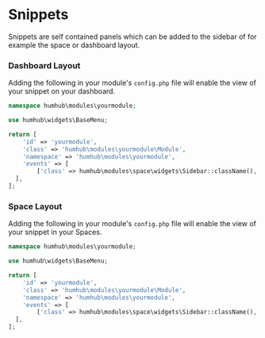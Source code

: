 Snippets
=================

Snippets are self contained panels which can be added to the sidebar of for example the space or dashboard layout.

### Dashboard Layout
Adding the following in your module's `config.php` file will enable the view of your snippet on your dashboard.

```php
namespace humhub\modules\yourmodule;

use humhub\widgets\BaseMenu;

return [
    'id' => 'yourmodule',
    'class' => 'humhub\modules\yourmodule\Module',
    'namespace' => 'humhub\modules\yourmodule',
    'events' => [
        ['class' => humhub\modules\space\widgets\Sidebar::className(), 'event' => BaseMenu::EVENT_INIT, 'callback' => ['humhub\modules\yourmodule\Module', 'onDashboardSidebarInit']],
  ],
];
```

### Space Layout
Adding the following in your module's `config.php` file will enable the view of your snippet in your Spaces.

```php
namespace humhub\modules\yourmodule;

use humhub\widgets\BaseMenu;

return [
    'id' => 'yourmodule',
    'class' => 'humhub\modules\yourmodule\Module',
    'namespace' => 'humhub\modules\yourmodule',
    'events' => [
        ['class' => humhub\modules\space\widgets\Sidebar::className(), 'event' => BaseMenu::EVENT_INIT, 'callback' => ['humhub\modules\yourmodule\Events', 'onSpaceSidebarInit']],
  ],
];
```
